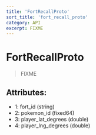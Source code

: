 ```yaml
---
title: 'FortRecallProto'
sort_title: 'fort_recall_proto'
category: API
excerpt: FIXME
---
```


# FortRecallProto

> FIXME

## Attributes:

- 1: fort_id (string)
- 2: pokemon_id (fixed64)
- 3: player_lat_degrees (double)
- 4: player_lng_degrees (double)
